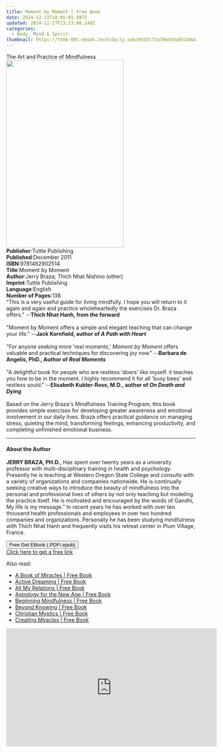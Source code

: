 ```yaml
---
title: Moment by Moment | Free Book
date: 2024-12-22T18:05:01.997Z
updated: 2024-12-27T23:23:08.140Z
categories:
  - Body, Mind & Spirit
thumbnail: https://thmb-001-ebook.techidaily.com/8d33c73a76643da052d4a8693b7dc10f51bb7452bbc9094bb0e700f2493aac32.jpg
---
```

<main id="book-container">
  <div class="flex flex-col">
    <div class="book-brief flex-1 py-6 px-4 sm:p-6 md:py-10 md:px-8">
      <!-- brief-->
      <div class="book-brief-main">The Art and Practice of Mindfulness</div>
    </div>
    <div
      class="book-meta-info flex-1 grid gap-4 col-start-1 col-end-3 row-start-1 sm:mb-6 sm:grid-cols-4 lg:gap-6 lg:col-start-2 lg:row-end-6 lg:row-span-6 lg:mb-0"
    >
      <div
        class="book-meta-info-left place-content-center mt-4 p-4 text-sm leading-6 col-start-2 col-span-2 dark:text-slate-400"
      >
        <img
          class="w-full h-500 object-cover rounded-lg sm:h-255 sm:col-span-2 lg:col-span-full"
          src="https://img-001-ebook.techidaily.com/efbd8623e81eed733c6b1dd051f07a09d1813db47d5b8906b5912db72ae6e54c.jpg"
          alt=""
          width="312"
          height="500"
        />
      </div>
      <div
        class="book-meta-info-right mt-2 col-start-1 row-start-2 col-span-3 self-center"
      >
        <!-- meta data  -->
        <div class="flex flex-col px-4 md:px-8">
          <div class="flex-1">
            <strong>Publisher</strong>:<span class="px-2"
              >Tuttle Publishing</span
            >
          </div>
          <div class="flex-1">
            <strong>Published</strong>:<span class="px-2">December 2011</span>
          </div>
          <div class="flex-1">
            <strong>ISBN</strong>:<span class="px-2">9781462902514</span>
          </div>
          <div class="flex-1">
            <strong>Title</strong>:<span class="px-2">Moment by Moment</span>
          </div>
          <div class="flex-1">
            <strong>Author</strong>:<span class="px-2"
              >Jerry Braza; Thich Nhat Nishino (other)</span
            >
          </div>
          <div class="flex-1">
            <strong>Imprint</strong>:<span class="px-2">Tuttle Publishing</span>
          </div>
          <div class="flex-1">
            <strong>Language</strong>:<span class="px-2">English</span>
          </div>
          <div class="flex-1">
            <strong>Number of Pages</strong>:<span class="px-2">138</span>
          </div>
        </div>
      </div>
    </div>
    <div class="book-description flex-1 py-6 px-4 sm:p-6 md:py-10 md:px-8">
      <div class="book-description-main">
        <div accordion-content="" id="description">
          "This is a very useful guide for living mindfully. I hope you will
          return to it again and again and practice wholeheartedly the exercises
          Dr. Braza offers." --<b>Thich Nhat Hanh, from the forward</b>
          <br /><br />"Moment by Moment offers a simple and elegant teaching
          that can change your life." --<b
            >Jack Kornfield, author of <i>A Path with Heart</i></b
          >
          <br /><br />"For anyone seeking more 'real moments,'
          <i>Moment by Moment</i> offers valuable and practical techniques for
          discovering joy now." --<b
            >Barbara de Angelis, PhD., Author of <i>Real Moments</i></b
          >
          <br /><br />"A delightful book for people who are restless 'doers'
          like myself. it teaches you how to be in the moment. I highly
          recommend it for all 'busy bees' and restless sould." --<b
            >Elisabeth Kubler-Ross, M.D., author of <i>On Death and Dying</i></b
          >
          <br /><br />Based on the Jerry Braza's Mindfulness Training Program,
          this book provides simple exercises for developing greater awareness
          and emotional involvement in our daily lives. Braza offers practical
          guidance on managing stress, quieting the mind, transforming feelings,
          enhancing productivity, and completing unfinished emotional business.
        </div>
        <div class="accordion-fader"></div>
      </div>
    </div>
    <div class="book-excerpts flex-1 py-6 px-4 sm:p-6 md:py-10 md:px-8">
      <!-- excerpts-->
      <div class="book-excerpts-main">
        <hr />
        <h4 class="placeholder placeholder-heading">
          <span>About the Author</span>
        </h4>
        <p>
          <b>JERRY BRAZA, PH.D.</b>, Has spent over twenty years as a university
          professor with multi-disciplinary training in health and psychology.
          Presently he is teaching at Western Oregon State College and consults
          with a variety of organizations and companies nationwide. He is
          continually seeking creative ways to introduce the beauty of
          mindfulness into the personal and professional lives of others by not
          only teaching but modeling the practice itself. He is motivated and
          encouraged by the words of Gandhi, My life is my message.” In recent
          years he has worked with over ten thousand health professionals and
          employees in over two hundred companies and organizations. Personally
          he has been studying mindfulness with Thich Nhat Hanh and frequently
          visits his retreat center in Plum Village, France.<br />
        </p>
      </div>
    </div>
    <div
      class="book-about-author flex-1 py-6 px-4 sm:p-6 md:py-10 md:px-8"
    ></div>
    <div class="book-free-get flex-1 py-6 px-4 sm:p-6 md:py-10 md:px-8">
      <button
        id="btn-free-get"
        class="bg-blue-500 hover:bg-blue-700 text-white font-bold py-2 px-4 rounded"
      >
        Free Get EBook (.PDF/.epub)
      </button>
      <div id="countdown-display" class="px-2 text-lg mt-2"></div>
      <a
        id="free-link"
        class="hidden bg-blue-500 hover:bg-blue-700 text-white font-bold py-2 px-4 rounded"
        href="https://www.ebooks.com/en-us/book/96512039/moment-by-moment/jerry-braza/"
        target="_blank"
        >Click here to get a free link</a
      >
    </div>
    <script>
      let countdownTime = 0;
      let countdownInterval = null;
      document
        .getElementById('btn-free-get')
        .addEventListener('click', startCountdown);
      function startCountdown() {
        countdownTime = new Date().getTime() + 60000 * 3;
        countdownInterval = setInterval(updateCountdown, 1000);
        document.getElementById('btn-free-get').disabled = true;
        document
          .getElementById('btn-free-get')
          .classList.add('bg-gray-500', 'cursor-not-allowed');
      }
      function updateCountdown() {
        let currentTime = new Date().getTime();
        let timeLeft = countdownTime - currentTime;
        let secondsLeft = Math.floor(timeLeft / 1000);
        document.getElementById('countdown-display').innerHTML =
          `Remaining time: ${secondsLeft} seconds.`;
        if (secondsLeft <= 0) {
          clearInterval(countdownInterval);
          document.getElementById('btn-free-get').classList.add('hidden');
          document.getElementById('free-link').classList.remove('hidden');
          document.getElementById('countdown-display').innerHTML = '';
        }
      }
    </script>
  </div>
</main>

<ins class="adsbygoogle"
      style="display:block"
      data-ad-client="ca-pub-7571918770474297"
      data-ad-slot="8358498916"
      data-ad-format="auto"
      data-full-width-responsive="true"></ins>
    

<span class="atpl-alsoreadstyle">Also read:</span>
<div><ul>
<li><a href="https://novels-ebooks.techidaily.com/1154015-9781577319696-a-book-of-miracles/"><u>A Book of Miracles | Free Book</u></a></li>
<li><a href="https://novels-ebooks.techidaily.com/1153688-9781577319658-active-dreaming/"><u>Active Dreaming | Free Book</u></a></li>
<li><a href="https://novels-ebooks.techidaily.com/1153690-9781577317074-all-my-relations/"><u>All My Relations | Free Book</u></a></li>
<li><a href="https://novels-ebooks.techidaily.com/1153701-9781608681396-astrology-for-the-new-age/"><u>Astrology for the New Age | Free Book</u></a></li>
<li><a href="https://novels-ebooks.techidaily.com/1153704-9781577318293-beginning-mindfulness/"><u>Beginning Mindfulness | Free Book</u></a></li>
<li><a href="https://novels-ebooks.techidaily.com/1153708-9781577318378-beyond-knowing/"><u>Beyond Knowing | Free Book</u></a></li>
<li><a href="https://novels-ebooks.techidaily.com/1154025-9781577319535-christian-mystics/"><u>Christian Mystics | Free Book</u></a></li>
<li><a href="https://novels-ebooks.techidaily.com/1154031-9781932073287-creating-miracles/"><u>Creating Miracles | Free Book</u></a></li>
</ul></div>

<!-- affiliate ads begin -->
<iframe width="560" height="315" src="https://www.youtube.com/embed/E1ax-vnGdeo?si=bgTkOhOEwDTlRQE3" title="YouTube video player" frameborder="0" allow="accelerometer; autoplay; clipboard-write; encrypted-media; gyroscope; picture-in-picture; web-share" referrerpolicy="strict-origin-when-cross-origin" allowfullscreen></iframe>
<!-- affiliate ads end -->


